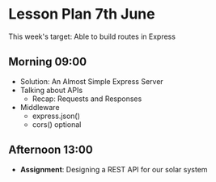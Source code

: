 # Lesson Plan 7th June

This week's target: Able to build routes in Express

## Morning 09:00

+ Solution: An Almost Simple Express Server
+ Talking about APIs
    - Recap: Requests and Responses
+ Middleware
    - express.json()
    - cors() optional

## Afternoon 13:00

+ **Assignment**: Designing a REST API for our solar system